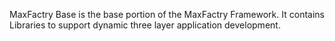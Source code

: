 ﻿MaxFactry Base is the base portion of the MaxFactry Framework.  It contains Libraries to support dynamic three layer application development.